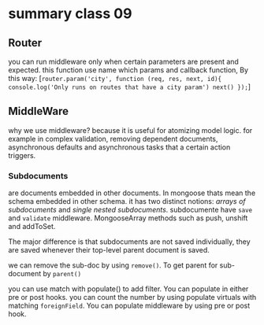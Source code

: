 # summary class 09

## Router
 you can run middleware only when certain parameters are present and expected. this function use name which params and callback function, By this way:
 [`router.param('city', function (req, res, next, id){
    console.log('Only runs on routes that have a city param')
    next()
});`]

## MiddleWare 
why we use middleware?
because it is useful for atomizing model logic. for example in complex validation, removing dependent documents, asynchronous defaults and asynchronous tasks that a certain action triggers.

### Subdocuments
are documents embedded in other documents. In mongoose thats mean the schema embedded in other schema. it has two distinct notions: *arrays of subdocuments* and *single nested subdocuments*. subdocumente have `save` and `validate` middleware. MongooseArray methods such as push, unshift and addToSet.

The major difference is that subdocuments are not saved individually, they are saved whenever their top-level parent document is saved.

we can remove the sub-doc by using `remove()`. To get parent for sub-document by `parent()`

you can use match with populate() to add filter. You can populate in either pre or post hooks. you can count the number by using populate virtuals with matching `foreignField`. You can populate middleware by using pre or post hook.

